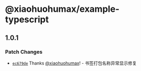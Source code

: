 # @xiaohuohumax/example-typescript

## 1.0.1

### Patch Changes

- [`ec679de`](https://github.com/xiaohuohumax/bookmark-script-builder/commit/ec679de53c0f0faf371460050de5a4ed74da0948) Thanks [@xiaohuohumax](https://github.com/xiaohuohumax)! - 书签打包名称异常显示修复
